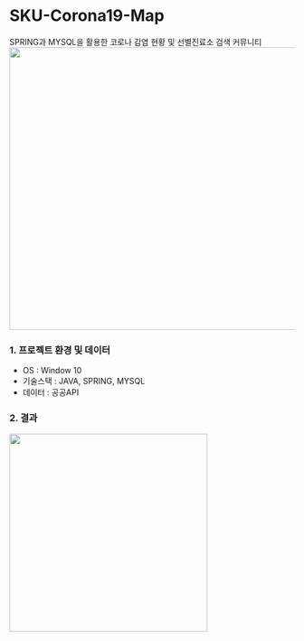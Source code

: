 # SKU-Corona19-Map
SPRING과 MYSQL을 활용한 코로나 감염 현황 및 선별진료소 검색 커뮤니티
<img width="900" height="500" src="https://user-images.githubusercontent.com/71426985/166098690-2e9e5338-f706-49b2-99b8-cd2e7354e53e.png">
<h3>1. 프로젝트 환경 및 데이터</h3>
<ul>
  <li>OS : Window 10</li>
  <li>기술스택 : JAVA, SPRING, MYSQL</li>
  <li>데이터 : 공공API</li>
</ul>
<h3>2. 결과</h3>
<img width="350" src="https://user-images.githubusercontent.com/71426985/164933995-5dc928a3-6c28-49ca-a2e2-682004d67bea.png">
